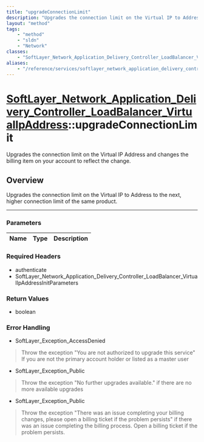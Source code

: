 ```yaml
---
title: "upgradeConnectionLimit"
description: "Upgrades the connection limit on the Virtual IP to Address to the next, higher connection limit of the same product."
layout: "method"
tags:
    - "method"
    - "sldn"
    - "Network"
classes:
    - "SoftLayer_Network_Application_Delivery_Controller_LoadBalancer_VirtualIpAddress"
aliases:
    - "/reference/services/softlayer_network_application_delivery_controller_loadbalancer_virtualipaddress/upgradeConnectionLimit"
---
```

# [SoftLayer_Network_Application_Delivery_Controller_LoadBalancer_VirtualIpAddress](/reference/services/SoftLayer_Network_Application_Delivery_Controller_LoadBalancer_VirtualIpAddress)::upgradeConnectionLimit


Upgrades the connection limit on the Virtual IP Address and changes the billing item on your account to reflect the change.


## Overview 
Upgrades the connection limit on the Virtual IP to Address to the next, higher connection limit of the same product. 

-----

### Parameters 
|Name | Type | Description |
| --- | --- | --- |


### Required Headers
* authenticate
* SoftLayer_Network_Application_Delivery_Controller_LoadBalancer_VirtualIpAddressInitParameters


### Return Values
* boolean



### Error Handling

* SoftLayer_Exception_AccessDenied 

> Throw the exception "You are not authorized to upgrade this service" If you are not the primary account holder or listed as a master user 

* SoftLayer_Exception_Public 

> Throw the exception "No further upgrades available." if there are no more available upgrades 

* SoftLayer_Exception_Public 

> Throw the exception "There was an issue completing your billing changes, please open a billing ticket if the problem persists" if there was an issue completing the billing process. Open a billing ticket if the problem persists. 



